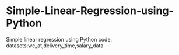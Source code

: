# Simple-Linear-Regression-using-Python
Simple linear regression using Python code.
datasets:wc_at,delivery_time,salary_data
